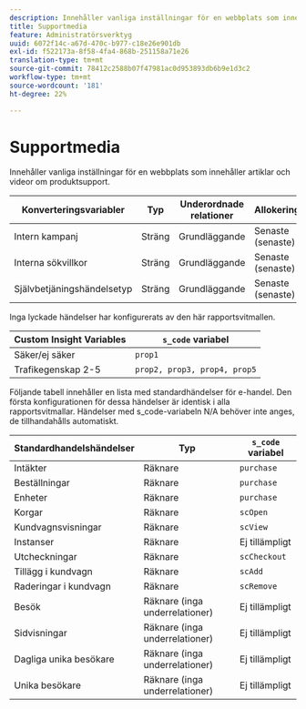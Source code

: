 ```yaml
---
description: Innehåller vanliga inställningar för en webbplats som innehåller artiklar och videor om produktsupport.
title: Supportmedia
feature: Administratörsverktyg
uuid: 6072f14c-a67d-470c-b977-c18e26e901db
exl-id: f522173a-8f58-4fa4-868b-251158a71e26
translation-type: tm+mt
source-git-commit: 78412c2588b07f47981ac0d953893db6b9e1d3c2
workflow-type: tm+mt
source-wordcount: '181'
ht-degree: 22%

---
```


# Supportmedia

Innehåller vanliga inställningar för en webbplats som innehåller artiklar och videor om produktsupport.

| Konverteringsvariabler | Typ | Underordnade relationer | Allokering | Förfaller | `s_code` variabel |
|---|---|---|---|---|---|
| Intern kampanj | Sträng | Grundläggande | Senaste (senaste) | Gå in på | `evar1` |
| Interna sökvillkor | Sträng | Grundläggande | Senaste (senaste) | Gå in på | `evar2` |
| Självbetjäningshändelsetyp | Sträng | Grundläggande | Senaste (senaste) | Gå in på | `evar3` |

Inga lyckade händelser har konfigurerats av den här rapportsvitmallen.

| Custom Insight Variables | `s_code` variabel |
|---|---|
| Säker/ej säker | `prop1` |
| Trafikegenskap 2-5 | `prop2, prop3, prop4, prop5` |

Följande tabell innehåller en lista med standardhändelser för e-handel. Den första konfigurationen för dessa händelser är identisk i alla rapportsvitmallar. Händelser med s_code-variabeln N/A behöver inte anges, de tillhandahålls automatiskt.

| Standardhandelshändelser | Typ | `s_code` variabel |
|---|---|---|
| Intäkter | Räknare | `purchase` |
| Beställningar | Räknare | `purchase` |
| Enheter | Räknare | `purchase` |
| Korgar | Räknare | `scOpen` |
| Kundvagnsvisningar | Räknare | `scView` |
| Instanser | Räknare | Ej tillämpligt |
| Utcheckningar | Räknare | `scCheckout` |
| Tillägg i kundvagn | Räknare | `scAdd` |
| Raderingar i kundvagn | Räknare | `scRemove` |
| Besök | Räknare (inga underrelationer) | Ej tillämpligt |
| Sidvisningar | Räknare (inga underrelationer) | Ej tillämpligt |
| Dagliga unika besökare | Räknare (inga underrelationer) | Ej tillämpligt |
| Unika besökare | Räknare (inga underrelationer) | Ej tillämpligt |
